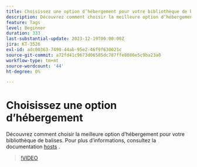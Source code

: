 ```yaml
---
title: Choisissez une option d’hébergement pour votre bibliothèque de balises.
description: Découvrez comment choisir la meilleure option d’hébergement pour votre bibliothèque de balises.
feature: Tags
level: Beginner
duration: 333
last-substantial-update: 2023-12-19T00:00:00Z
jira: KT-3526
exl-id: adc00363-7490-44ab-95e2-46f9f630021c
source-git-commit: a72fd41c9673d06585dc787ffe8086e5c9ba23a0
workflow-type: tm+mt
source-wordcount: '44'
ht-degree: 0%

---
```


# Choisissez une option d’hébergement

Découvrez comment choisir la meilleure option d’hébergement pour votre bibliothèque de balises. Pour plus d’informations, consultez la documentation [hosts](https://experienceleague.adobe.com/docs/experience-platform/tags/publish/hosts/hosts-overview.html) .

>[!VIDEO](https://video.tv.adobe.com/v/28728/?learn=on)
